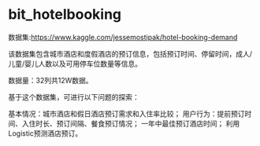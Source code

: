 # bit_hotelbooking
数据集:https://www.kaggle.com/jessemostipak/hotel-booking-demand

该数据集包含城市酒店和度假酒店的预订信息，包括预订时间、停留时间，成人/儿童/婴儿人数以及可用停车位数量等信息。

数据量：32列共12W数据。

基于这个数据集，可进行以下问题的探索：

基本情况：城市酒店和假日酒店预订需求和入住率比较；
用户行为：提前预订时间、入住时长、预订间隔、餐食预订情况；
一年中最佳预订酒店时间；
利用Logistic预测酒店预订。
